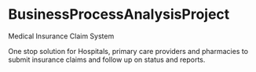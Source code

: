 # BusinessProcessAnalysisProject
Medical Insurance Claim System

One stop solution for Hospitals, primary care providers and pharmacies to submit insurance claims and follow up on status and reports.
